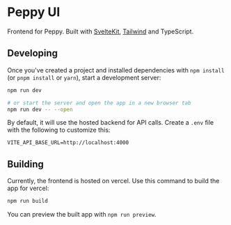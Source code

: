 # Peppy UI

Frontend for Peppy. Built with [SvelteKit](https://kit.svelte.dev/docs#introduction-getting-started), [Tailwind](https://github.com/svelte-add/tailwindcss) and TypeScript.

## Developing

Once you've created a project and installed dependencies with `npm install` (or `pnpm install` or `yarn`), start a development server:

```bash
npm run dev

# or start the server and open the app in a new browser tab
npm run dev -- --open
```

By default, it will use the hosted backend for API calls. Create a `.env` file with the following to customize this:
```env
VITE_API_BASE_URL=http://localhost:4000
```

## Building

Currently, the frontend is hosted on vercel. Use this command to build the app for vercel:

```bash
npm run build
```

You can preview the built app with `npm run preview`.
